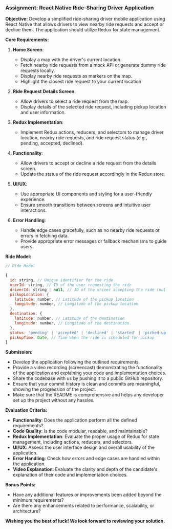### Assignment: React Native Ride-Sharing Driver Application

**Objective:**
Develop a simplified ride-sharing driver mobile application using React Native that allows drivers to view nearby ride requests and accept or decline them. The application should utilize Redux for state management.

**Core Requirements:**

1. **Home Screen**:
   - Display a map with the driver's current location.
   - Fetch nearby ride requests from a mock API or generate dummy ride requests locally.
   - Display nearby ride requests as markers on the map.
   - Highlight the closest ride request to your current location

2. **Ride Request Details Screen**:
   - Allow drivers to select a ride request from the map.
   - Display details of the selected ride request, including pickup location and user information.

3. **Redux Implementation**:
   - Implement Redux actions, reducers, and selectors to manage driver location, nearby ride requests, and ride request status (e.g., pending, accepted, declined).

4. **Functionality**:
   - Allow drivers to accept or decline a ride request from the details screen.
   - Update the status of the ride request accordingly in the Redux store.

5. **UI/UX**:
   - Use appropriate UI components and styling for a user-friendly experience.
   - Ensure smooth transitions between screens and intuitive user interactions.

6. **Error Handling**:
   - Handle edge cases gracefully, such as no nearby ride requests or errors in fetching data.
   - Provide appropriate error messages or fallback mechanisms to guide users.

**Ride Model:**

```javascript
// Ride Model

{
  id: string, // Unique identifier for the ride
  userId: string, // ID of the user requesting the ride
  driverId: string | null, // ID of the driver accepting the ride (null if not accepted)
  pickupLocation: {
    latitude: number, // Latitude of the pickup location
    longitude: number, // Longitude of the pickup location
  },
  destination: {
    latitude: number, // Latitude of the destination
    longitude: number, // Longitude of the destination
  },
  status: 'pending' | 'accepted' | 'declined' | 'started' | 'picked-up' | 'dropped-off', // Status of the ride request
  pickupTime: Date, // Time when the ride is scheduled for pickup
}
```

**Submission:**

- Develop the application following the outlined requirements.
- Provide a video recording (screencast) demonstrating the functionality of the application and explaining your code and implementation choices.
- Share the codebase with us by pushing it to a public GitHub repository.
- Ensure that your commit history is clean and commits are meaningful, showing the progression of the project.
- Make sure that the README is comprehensive and helps any developer set up the project without any hassles.

**Evaluation Criteria:**

- **Functionality**: Does the application perform all the defined requirements?
- **Code Quality**: Is the code modular, readable, and maintainable?
- **Redux Implementation**: Evaluate the proper usage of Redux for state management, including actions, reducers, and selectors.
- **UI/UX**: Assess the user interface design and overall usability of the application.
- **Error Handling**: Check how errors and edge cases are handled within the application.
- **Video Explanation**: Evaluate the clarity and depth of the candidate's explanation of their code and implementation choices.

**Bonus Points:**

- Have any additional features or improvements been added beyond the minimum requirements?
- Are there any enhancements related to performance, scalability, or architecture?

**Wishing you the best of luck! We look forward to reviewing your solution.**
